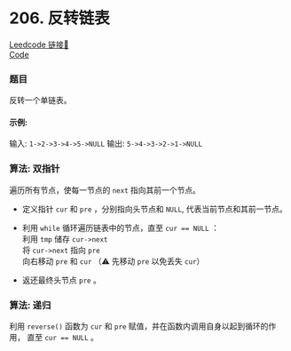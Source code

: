 # 206. 反转链表

[Leedcode 链接🔗](https://leetcode.cn/problems/reverse-linked-list/)  
[Code](https://github.com/alstondu/lc/blob/main/206/206.cpp)

### 题目
反转一个单链表。

#### 示例: 
输入: ```1->2->3->4->5->NULL``` 输出: ```5->4->3->2->1->NULL```


### 算法: 双指针
遍历所有节点，使每一节点的 ```next``` 指向其前一个节点。

+ 定义指针 ```cur``` 和 ```pre``` ，分别指向头节点和 ```NULL```, 代表当前节点和其前一节点。  
+ 利用 ```while``` 循环遍历链表中的节点，直至 ```cur == NULL``` ：  
	利用 ```tmp``` 储存 ```cur->next```  
	将 ```cur->next``` 指向 ```pre```  
	向右移动 ```pre``` 和 ```cur``` （⚠️ 先移动 ```pre``` 以免丢失 ```cur```） 
	
+ 返还最终头节点 ```pre``` 。

### 算法: 递归
利用 ```reverse()``` 函数为 ```cur``` 和 ```pre``` 赋值，并在函数内调用自身以起到循环的作用， 直至 ```cur == NULL``` 。

